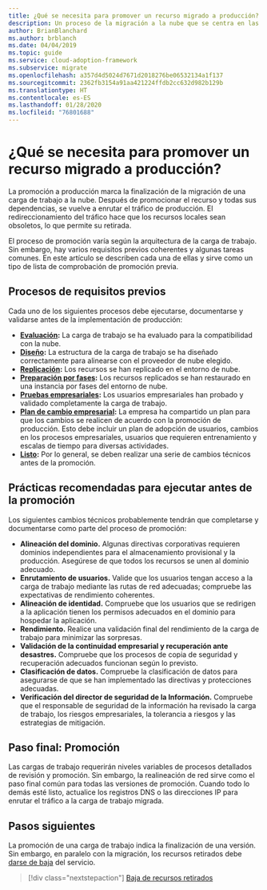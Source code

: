 ```yaml
---
title: ¿Qué se necesita para promover un recurso migrado a producción?
description: Un proceso de la migración a la nube que se centra en las tareas de migración de cargas de trabajo.
author: BrianBlanchard
ms.author: brblanch
ms.date: 04/04/2019
ms.topic: guide
ms.service: cloud-adoption-framework
ms.subservice: migrate
ms.openlocfilehash: a357d4d5024d7671d2018276be06532134a1f137
ms.sourcegitcommit: 2362fb3154a91aa421224ffdb2cc632d982b129b
ms.translationtype: HT
ms.contentlocale: es-ES
ms.lasthandoff: 01/28/2020
ms.locfileid: "76801688"
---
```

<!-- markdownlint-disable MD026 -->

# <a name="what-is-required-to-promote-a-migrated-resource-to-production"></a>¿Qué se necesita para promover un recurso migrado a producción?

La promoción a producción marca la finalización de la migración de una carga de trabajo a la nube. Después de promocionar el recurso y todas sus dependencias, se vuelve a enrutar el tráfico de producción. El redireccionamiento del tráfico hace que los recursos locales sean obsoletos, lo que permite su retirada.

El proceso de promoción varía según la arquitectura de la carga de trabajo. Sin embargo, hay varios requisitos previos coherentes y algunas tareas comunes. En este artículo se describen cada una de ellas y sirve como un tipo de lista de comprobación de promoción previa.

## <a name="prerequisite-processes"></a>Procesos de requisitos previos

Cada uno de los siguientes procesos debe ejecutarse, documentarse y validarse antes de la implementación de producción:

- **[Evaluación](../assess/index.md):** La carga de trabajo se ha evaluado para la compatibilidad con la nube.
- **[Diseño](../assess/architect.md):** La estructura de la carga de trabajo se ha diseñado correctamente para alinearse con el proveedor de nube elegido.
- **[Replicación](../migrate/replicate.md):** Los recursos se han replicado en el entorno de nube.
- **[Preparación por fases](../migrate/stage.md):** Los recursos replicados se han restaurado en una instancia por fases del entorno de nube.
- **[Pruebas empresariales](./business-test.md):** Los usuarios empresariales han probado y validado completamente la carga de trabajo.
- **[Plan de cambio empresarial](./business-change-plan.md):** La empresa ha compartido un plan para que los cambios se realicen de acuerdo con la promoción de producción. Esto debe incluir un plan de adopción de usuarios, cambios en los procesos empresariales, usuarios que requieren entrenamiento y escalas de tiempo para diversas actividades.
- **[Listo](./ready.md):** Por lo general, se deben realizar una serie de cambios técnicos antes de la promoción.

## <a name="best-practices-to-execute-prior-to-promotion"></a>Prácticas recomendadas para ejecutar antes de la promoción

Los siguientes cambios técnicos probablemente tendrán que completarse y documentarse como parte del proceso de promoción:

- **Alineación del dominio.** Algunas directivas corporativas requieren dominios independientes para el almacenamiento provisional y la producción. Asegúrese de que todos los recursos se unen al dominio adecuado.
- **Enrutamiento de usuarios.** Valide que los usuarios tengan acceso a la carga de trabajo mediante las rutas de red adecuadas; compruebe las expectativas de rendimiento coherentes.
- **Alineación de identidad.** Compruebe que los usuarios que se redirigen a la aplicación tienen los permisos adecuados en el dominio para hospedar la aplicación.
- **Rendimiento.** Realice una validación final del rendimiento de la carga de trabajo para minimizar las sorpresas.
- **Validación de la continuidad empresarial y recuperación ante desastres.** Compruebe que los procesos de copia de seguridad y recuperación adecuados funcionan según lo previsto.
- **Clasificación de datos.** Compruebe la clasificación de datos para asegurarse de que se han implementado las directivas y protecciones adecuadas.
- **Verificación del director de seguridad de la Información.** Compruebe que el responsable de seguridad de la información ha revisado la carga de trabajo, los riesgos empresariales, la tolerancia a riesgos y las estrategias de mitigación.

## <a name="final-step-promote"></a>Paso final: Promoción

Las cargas de trabajo requerirán niveles variables de procesos detallados de revisión y promoción. Sin embargo, la realineación de red sirve como el paso final común para todas las versiones de promoción. Cuando todo lo demás esté listo, actualice los registros DNS o las direcciones IP para enrutar el tráfico a la carga de trabajo migrada.

## <a name="next-steps"></a>Pasos siguientes

La promoción de una carga de trabajo indica la finalización de una versión. Sin embargo, en paralelo con la migración, los recursos retirados debe [darse de baja](./decommission.md) del servicio.

> [!div class="nextstepaction"]
> [Baja de recursos retirados](./decommission.md)
